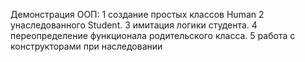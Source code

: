 Демонстрация ООП: 
1 создание простых классов Human 
2 унаследованного Student. 
3 имитация логики студента. 
4 переопределение функционала родительского класса. 
5 работа с конструкторами при наследовании

